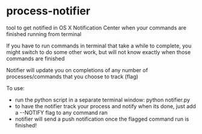 # process-notifier
tool to get notified in OS X Notification Center when your commands are finished running from terminal

If you have to run commands in terminal that take a while to complete, you might switch to do some other work, but will not know exactly when those commands are finished

Notifier will update you on completions of any number of processes/commands that you choose to track (flag)

To use:
  - run the python script in a separate terminal window: python notifier.py
  - to have the notifier track your process and notify when its done, just add a --NOTIFY flag to any command ran
  - notifier will send a push notification once the flagged command run is finished!
